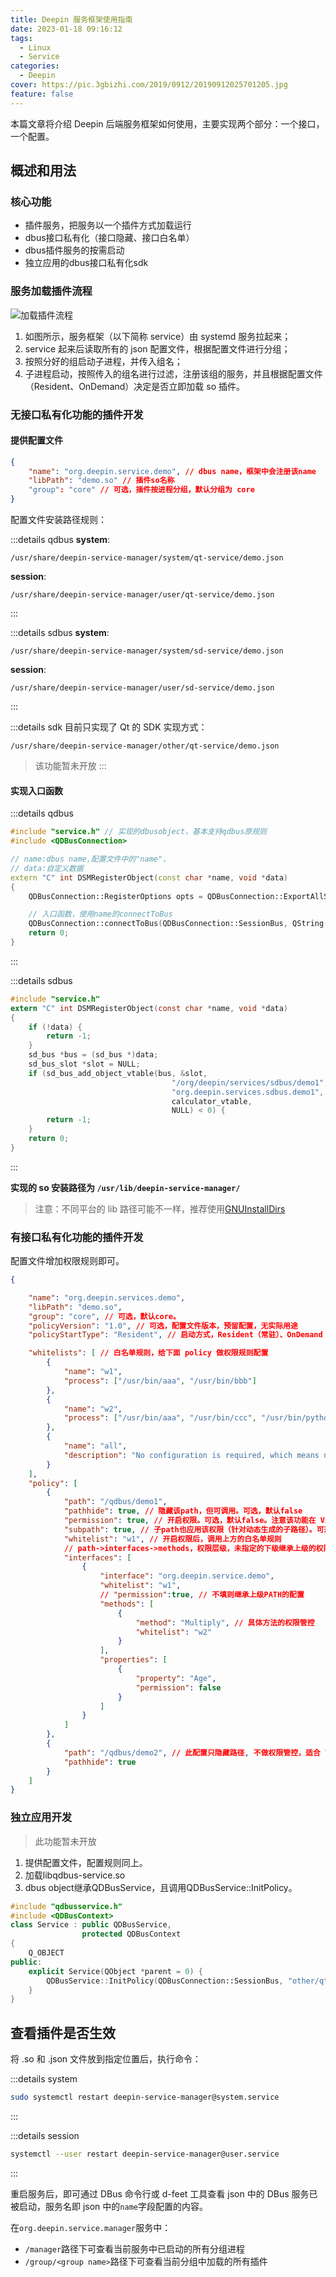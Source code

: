 ```yaml
---
title: Deepin 服务框架使用指南
date: 2023-01-18 09:16:12
tags:
  - Linux
  - Service
categories:
  - Deepin
cover: https://pic.3gbizhi.com/2019/0912/20190912025701205.jpg
feature: false
---
```


本篇文章将介绍 Deepin 后端服务框架如何使用，主要实现两个部分：一个接口，一个配置。

## 概述和用法

### 核心功能

- 插件服务，把服务以一个插件方式加载运行
- dbus接口私有化（接口隐藏、接口白名单）
- dbus插件服务的按需启动
- 独立应用的dbus接口私有化sdk

### 服务加载插件流程

![加载插件流程](/rc/img/deepin_service_manager_use.drawio.svg)

1. 如图所示，服务框架（以下简称 service）由 systemd 服务拉起来；
2. service 起来后读取所有的 json 配置文件，根据配置文件进行分组；
3. 按照分好的组启动子进程，并传入组名；
4. 子进程启动，按照传入的组名进行过滤，注册该组的服务，并且根据配置文件（Resident、OnDemand）决定是否立即加载 so 插件。

### 无接口私有化功能的插件开发

#### 提供配置文件

```json
{
    "name": "org.deepin.service.demo", // dbus name，框架中会注册该name
    "libPath": "demo.so" // 插件so名称
    "group": "core" // 可选，插件按进程分组，默认分组为 core
}
```

配置文件安装路径规则：

:::details qdbus
**system**:
```shell
/usr/share/deepin-service-manager/system/qt-service/demo.json
```
**session**:
```shell
/usr/share/deepin-service-manager/user/qt-service/demo.json
```
:::

:::details sdbus
**system**:
```shell
/usr/share/deepin-service-manager/system/sd-service/demo.json
```
**session**:
```shell
/usr/share/deepin-service-manager/user/sd-service/demo.json
```
:::

:::details sdk
目前只实现了 Qt 的 SDK 实现方式：

```shell
/usr/share/deepin-service-manager/other/qt-service/demo.json
```
> 该功能暂未开放
:::

#### 实现入口函数

:::details qdbus
```cpp
#include "service.h" // 实现的dbusobject，基本支持qdbus原规则
#include <QDBusConnection>

// name:dbus name,配置文件中的"name"，
// data:自定义数据
extern "C" int DSMRegisterObject(const char *name, void *data)
{
    QDBusConnection::RegisterOptions opts = QDBusConnection::ExportAllSlots | QDBusConnection::ExportAllSignals | QDBusConnection::ExportAllProperties;

    // 入口函数，使用name的connectToBus
    QDBusConnection::connectToBus(QDBusConnection::SessionBus, QString(name)).registerObject("/org/deepin/services/demo1", new Service(), opts);
    return 0;
}
```
:::

:::details sdbus
```c
#include "service.h"
extern "C" int DSMRegisterObject(const char *name, void *data)
{
    if (!data) {
        return -1;
    }
    sd_bus *bus = (sd_bus *)data;
    sd_bus_slot *slot = NULL;
    if (sd_bus_add_object_vtable(bus, &slot,
                                    "/org/deepin/services/sdbus/demo1",
                                    "org.deepin.services.sdbus.demo1",
                                    calculator_vtable,
                                    NULL) < 0) {
        return -1;
    }
    return 0;
}
```
:::

**实现的 so 安装路径为 `/usr/lib/deepin-service-manager/`**

> 注意：不同平台的 lib 路径可能不一样，推荐使用[GNUInstallDirs](https://cmake.org/cmake/help/latest/module/GNUInstallDirs.html?highlight=gnuinstalldirs)

### 有接口私有化功能的插件开发

配置文件增加权限规则即可。

```json
{

    "name": "org.deepin.services.demo",
    "libPath": "demo.so",
    "group": "core", // 可选，默认core。
    "policyVersion": "1.0", // 可选，配置文件版本，预留配置，无实际用途
    "policyStartType": "Resident", // 启动方式，Resident（常驻）、OnDemand（按需启动）。可选，默认Resident。

    "whitelists": [ // 白名单规则，给下面 policy 做权限规则配置
        {
            "name": "w1",
            "process": ["/usr/bin/aaa", "/usr/bin/bbb"]
        },
        {
            "name": "w2",
            "process": ["/usr/bin/aaa", "/usr/bin/ccc", "/usr/bin/python3"]
        },
        {
            "name": "all",
            "description": "No configuration is required, which means no restrictions"
        }
    ],
    "policy": [
        {
            "path": "/qdbus/demo1",
            "pathhide": true, // 隐藏该path，但可调用。可选，默认false
            "permission": true, // 开启权限。可选，默认false。注意该功能在 V20 上不可用，V23可正常使用，原因是Qt的DBus实现有问题。
            "subpath": true, // 子path也应用该权限（针对动态生成的子路径）。可选，默认false
            "whitelist": "w1", // 开启权限后，调用上方的白名单规则
            // path->interfaces->methods，权限层级，未指定的下级继承上级的权限配置，指定了的覆盖上级配置
            "interfaces": [
                {
                    "interface": "org.deepin.service.demo",
                    "whitelist": "w1",
                    // "permission":true, // 不填则继承上级PATH的配置
                    "methods": [
                        {
                            "method": "Multiply", // 具体方法的权限管控
                            "whitelist": "w2"
                        }
                    ],
                    "properties": [
                        {
                            "property": "Age",
                            "permission": false
                        }
                    ]
                }
            ]
        },
        {
            "path": "/qdbus/demo2", // 此配置只隐藏路径, 不做权限管控，适合 V20 使用
            "pathhide": true
        }
    ]
}
```
### 独立应用开发

> 此功能暂未开放

1. 提供配置文件，配置规则同上。
2. 加载libqdbus-service.so
3. dbus object继承QDBusService，且调用QDBusService::InitPolicy。

```c++
#include "qdbusservice.h"
#include <QDBusContext>
class Service : public QDBusService,
                protected QDBusContext
{
    Q_OBJECT
public:
    explicit Service(QObject *parent = 0) {
        QDBusService::InitPolicy(QDBusConnection::SessionBus, "other/qt-service/demo.json");
    }
}
```

## 查看插件是否生效

将 .so 和 .json 文件放到指定位置后，执行命令：

:::details system
```bash
sudo systemctl restart deepin-service-manager@system.service
```
:::

:::details session
```bash
systemctl --user restart deepin-service-manager@user.service
```
:::

重启服务后，即可通过 DBus 命令行或 d-feet 工具查看 json 中的 DBus 服务已被启动，服务名即 json 中的`name`字段配置的内容。

在`org.deepin.service.manager`服务中：
- `/manager`路径下可查看当前服务中已启动的所有分组进程
- `/group/<group name>`路径下可查看当前分组中加载的所有插件
